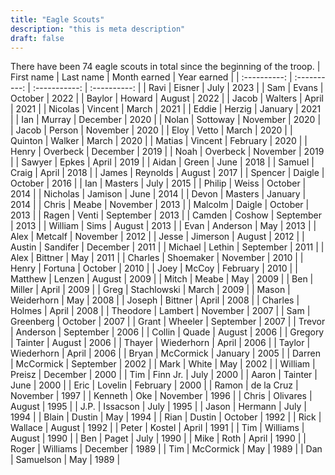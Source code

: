 ```yaml
---
title: "Eagle Scouts"
description: "this is meta description"
draft: false
---
```

There have been 74 eagle scouts in total since the beginning of the troop.
|  First name  |  Last name  |  Month earned  |  Year earned  |
| :----------: | :----------: | :-----------: | :----------: |
|  Ravi  |  Eisner  |  July  |  2023  |
|  Sam  |  Evans  |  October  |  2022  |
|  Baylor  |  Howard  |  August  |  2022  |
|  Jacob  |  Walters  |  April  |  2021  |
|  Nicolas  |  Vincent  |  March  |  2021  |
|  Eddie  |  Herzig  |  January  |  2021  |
|  Ian  |  Murray  |  December  |  2020  |
|  Nolan  |  Sottoway  |  November  |  2020  |
|  Jacob  |  Person  |  November  |  2020  |
|  Eloy  |  Vetto  | March  |  2020  |
|  Quinton  |  Walker  |  March  |  2020  |
|  Matias  |  Vincent  |  February  |  2020  |
|  Henry  |  Overbeck  |  December  |  2019  |
|  Noah  |  Overbeck  |  November  |  2019  |
|  Sawyer  |  Epkes  |  April  |  2019  |
|  Aidan  |  Green  |  June  |  2018  |
|  Samuel  |  Craig  |  April  |  2018  |
|  James  |  Reynolds  |  August  |  2017  |
|  Spencer  |  Daigle  |  October  |  2016  |
|  Ian  |  Masters  |  July  |  2015  |
|  Philip  |  Weiss  |  October  |  2014  |
|  Nicholas  |  Jamison  |  June  |  2014  |
|  Devon  |  Masters  |  January  |  2014  |
|  Chris  |  Meabe  |  November  |  2013  |
|  Malcolm  |  Daigle  |  October  |  2013  |
|  Ragen  |  Venti  |  September  |  2013  |
|  Camden  |  Coshow  |  September  |  2013  |
|  William  |  Sims  |  August  |  2013  |
|  Evan  |  Anderson  |  May  |  2013  |
|  Alex  |  Metcalf  |  November  |  2012  |
|  Jesse  |  Jimerson  |  August  |  2012  |
|  Austin  |  Sandifer  |  December  |  2011  |
|  Michael  |  Lethin  |  September  |  2011  |
|  Alex  |  Bittner  |  May  |  2011  |
|  Charles  |  Shoemaker  |  November  |  2010  |
|  Henry  |  Fortuna  |  October  |  2010  |
|  Joey  |  McCoy  |  February  |  2010  |
|  Matthew  |  Lenzen  |  August  |  2009  |
|  Mitch  |  Meabe  |  May  |  2009  |
|  Ben  |  Miller  |  April  |  2009  |
|  Greg  |  Stachlowski  |  March  |  2009  |
|  Mason  |  Weiderhorn  |  May  |  2008  |
|  Joseph  |  Bittner  |  April  |  2008  |
|  Charles  |  Holmes  |  April  |  2008  |
|  Theodore  |  Lambert  |  November  |  2007  |
|  Sam  |  Greenberg  |  October  |  2007  |
|  Grant  |  Wheeler  |  September  |  2007  |
|  Trevor  |  Anderson  |  September  |  2006  |
|  Collin  |  Quade  |  August  |  2006  |
|  Gregory  |  Tainter  |  August  |  2006  |
|  Thayer  |  Wiederhorn  |  April  |  2006  |
|  Taylor  |  Wiederhorn  |  April  |  2006  |
|  Bryan  |  McCormick  |  January  |  2005  |
|  Darren  |  McCormick  |  September  |  2002  |
|  Mark  |  White  |  May  |  2002  |
|  William  |  Preisz  |  December  |  2000  |
|  Tim  |  Finn Jr.  |  July  |  2000  |
|  Aaron  |  Tainter  |  June  |  2000  |
|  Eric  |  Lovelin  |  February  |  2000  |
|  Ramon  |  de la Cruz  |  November  |  1997  |
|  Kenneth  |  Oke  |  November  |  1996  |
|  Chris  |  Olivares  |  August  |  1995  |
|  J.P.  |  Issacson  |  July  |  1995  |
|  Jason  |  Hermann  |  July  |  1994  |
|  Blain  |  Dustin  |  May  |  1994  |
|  Rian  |  Dustin  |  October  |  1992  |
|  Rick  |  Wallace  |  August  |  1992  |
|  Peter  |  Kostel  |  April  |  1991  |
|  Tim  |  Williams  |  August  |  1990  |
|  Ben  |  Paget  |  July  |  1990  |
|  Mike  |  Roth  |  April  |  1990  |
|  Roger  |  Williams  |  December  |  1989  |
|  Tim  |  McCormick  |  May  |  1989  |
|  Dan  |  Samuelson  |  May  |  1989  |